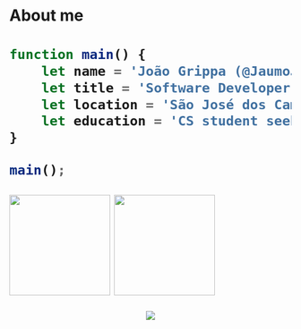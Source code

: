 <h1>About me<h1>



<div widget="80rem">

```javascript
function main() {
    let name = 'João Grippa (@JaumoJaum)';
    let title = 'Software Developer';
    let location = 'São José dos Campos';
    let education = 'CS student seeking opportunities';
}

main();
```
</div>

<div>
    <img height="180em" align="center" src="https://github-readme-stats.vercel.app/api?username=JaumoJaum&theme=slateorange&show_icons=true&hide_border=true&count_private=true"/>
    <img height="180em" align="center" src="https://github-readme-stats.vercel.app/api/top-langs/?username=JaumoJaum&theme=slateorange&show_icons=true&hide_border=true&layout=compact"/>
</div>

<p align="center">
     <img src="https://capsule-render.vercel.app/api?type=waving&height=100&color=gradient&section=footer&strokeWidth=1000"/>
</p> 




<!---
JaumoJaum/JaumoJaum is a ✨ special ✨ repository because its `README.md` (this file) appears on your GitHub profile.
You can click the Preview link to take a look at your changes.
--->
